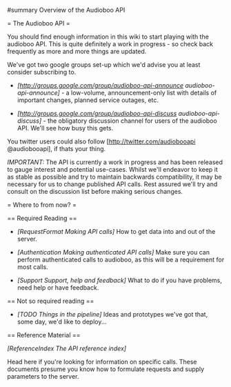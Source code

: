 #summary Overview of the Audioboo API

= The Audioboo API =

You should find enough information in this wiki to start playing with the audioboo API. This is quite definitely a work in progress - so check back frequently as more and more things are updated.

We've got two google groups set-up which we'd advise you at least consider subscribing to.
  * *[http://groups.google.com/group/audioboo-api-announce audioboo-api-announce]* - a low-volume, announcement-only list with details of important changes, planned service outages, etc.

 * *[http://groups.google.com/group/audioboo-api-discuss audioboo-api-discuss]* - the obligatory discussion channel for users of the audioboo API. We'll see how busy this gets.

You twitter users could also follow [http://twitter.com/audiobooapi @audiobooapi], if thats your thing.

*IMPORTANT:* The API is currently a work in progress and has been released to gauge interest and potential use-cases. Whilst we'll endeavor to keep it as stable as possible and try to maintain backwards compatibility, it may be necessary for us to change published API calls. Rest assured we'll try and consult on the discussion list before making serious changes. 

= Where to from now? =
 
== Required Reading ==

 * *[RequestFormat Making API calls]* How to get data into and out of the server.

 * *[Authentication Making authenticated API calls]* Make sure you can perform authenticated calls to audioboo, as this will be a requirement for most calls.

 * *[Support Support, help and feedback]* What to do if you have problems, need help or have feedback.

== Not so required reading == 

 * *[TODO Things in the pipeline]* Ideas and prototypes we've got that, some day, we'd like to deploy...

== Reference Material ==

*[ReferenceIndex The API reference index]*

Head here if you're looking for information on specific calls. These documents presume you know how to formulate requests and supply parameters to the server.